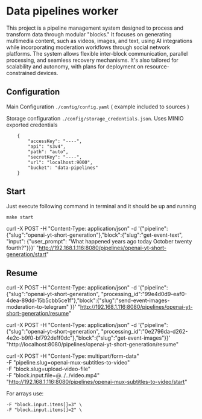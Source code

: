 # Data pipelines worker
This project is a pipeline management system designed to process and transform data through modular "blocks." It focuses on generating multimedia content, such as videos, images, and text, using AI integrations while incorporating moderation workflows through social network platforms. The system allows flexible inter-block communication, parallel processing, and seamless recovery mechanisms. It's also tailored for scalability and autonomy, with plans for deployment on resource-constrained devices.

## Configuration
Main Configuration `./config/config.yaml` ( example included to sources )

Storage configuration `./config/storage_credentials.json`. Uses MINIO exported credentials
```
    {
        "accessKey": "----",
        "api": "s3v4",
        "path": "auto",
        "secretKey": "----",
        "url": "localhost:9000",
        "bucket": "data-pipelines"
    }
```

## Start
Just execute following command in terminal and it should be up and running
```
make start
```

curl -X POST -H "Content-Type: application/json" -d '{"pipeline":{"slug":"openai-yt-short-generation"},"block":{"slug":"get-event-text", "input": {"user_prompt": "What happened years ago today October twenty fourth?"}}}' "http://192.168.1.116:8080/pipelines/openai-yt-short-generation/start"

## Resume
curl -X POST -H "Content-Type: application/json" -d '{"pipeline":{"slug":"openai-yt-short-generation", "processing_id":"99e4d0d9-eaf0-4dea-89dd-15b5cbb5ce1f"},"block":{"slug":"send-event-images-moderation-to-telegram" }}' "http://192.168.1.116:8080/pipelines/openai-yt-short-generation/resume"

curl -X POST -H "Content-Type: application/json" -d '{"pipeline":{"slug":"openai-yt-short-generation", "processing_id":"0e2796da-d262-4e2c-b9f0-bf792de1f0dc"},"block":{"slug":"get-event-images"}}' "http://localhost:8080/pipelines/openai-yt-short-generation/resume"


curl -X POST -H "Content-Type: multipart/form-data" \
  -F "pipeline.slug=openai-mux-subtitles-to-video" \
  -F "block.slug=upload-video-file" \
  -F "block.input.file=@../../video.mp4" \
  "http://192.168.1.116:8080/pipelines/openai-mux-subtitles-to-video/start"

For arrays use:
```
-F "block.input.items[]=3" \
-F "block.input.items[]=2" \
```